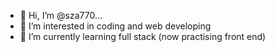 - 👋 Hi, I’m @sza770...
- 👀 I’m interested in coding and web developing
- 🌱 I’m currently learning full stack (now practising front end)


<!---
sza770/sza770 is a ✨ special ✨ repository because its `README.md` (this file) appears on your GitHub profile.
You can click the Preview link to take a look at your changes.
--->
